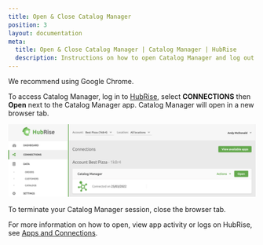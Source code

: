 ```yaml
---
title: Open & Close Catalog Manager
position: 3
layout: documentation
meta:
  title: Open & Close Catalog Manager | Catalog Manager | HubRise
  description: Instructions on how to open Catalog Manager and log out from it. Synchronise catalogs between your EPOS and your other apps.
---
```


We recommend using Google Chrome.

To access Catalog Manager, log in to [HubRise](https://manager.hubrise.com), select **CONNECTIONS** then **Open** next to the Catalog Manager app. Catalog Manager will open in a new browser tab.

![Catalog Manager Connections](../images/008-en-2x-Connections-Catalog-Manager.png)

To terminate your Catalog Manager session, close the browser tab.

For more information on how to open, view app activity or logs on HubRise, see [Apps and Connections](https://www.hubrise.com/docs/connections).
